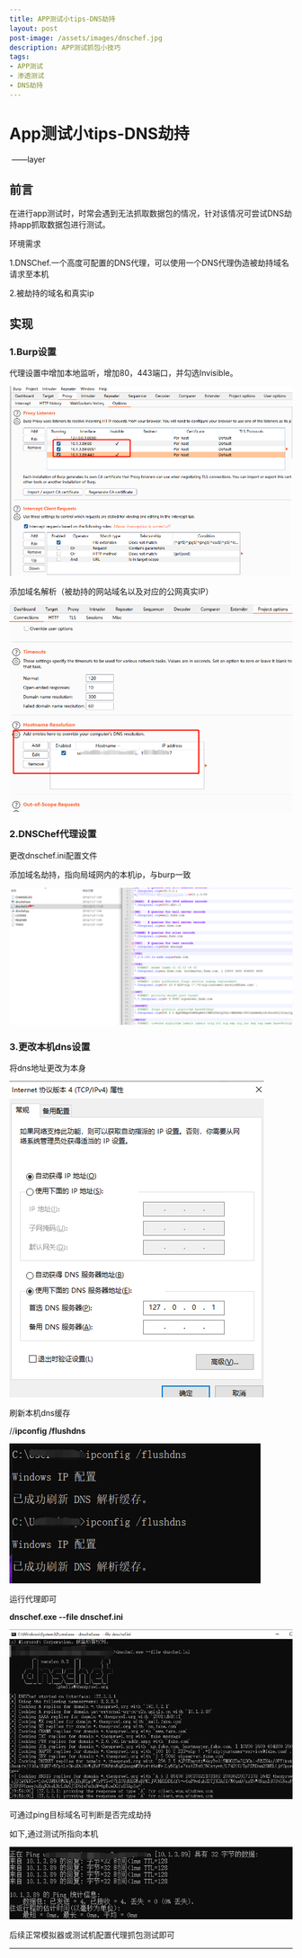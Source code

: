 ```yaml
---
title: APP测试小tips-DNS劫持
layout: post
post-image: /assets/images/dnschef.jpg
description: APP测试抓包小技巧 
tags:
- APP测试
- 渗透测试
- DNS劫持
---
```


# App测试小tips-DNS劫持

​                                                                                                                       ——layer     
## 前言

 在进行app测试时，时常会遇到无法抓取数据包的情况，针对该情况可尝试DNS劫持app抓取数据包进行测试。

环境需求

1.DNSChef.一个高度可配置的DNS代理，可以使用一个DNS代理伪造被劫持域名请求至本机

2.被劫持的域名和真实ip

## 实现

### 1.Burp设置

代理设置中增加本地监听，增加80，443端口，并勾选Invisible。

![](/assets/images/20210926/image-20210816194211224.png)

添加域名解析（被劫持的网站域名以及对应的公网真实IP）

![image-20210816194625193](/assets/images/20210926/image-20210816194625193.png)

### 2.DNSChef代理设置

更改dnschef.ini配置文件

添加域名劫持，指向局域网内的本机ip，与burp一致

![image-20210816194834644](/assets/images/20210926/image-20210816194834644.png)

### 3.更改本机dns设置

将dns地址更改为本身

![image-20210816195119615](/assets/images/20210926/image-20210816195119615.png)

刷新本机dns缓存

//**ipconfig  /flushdns**

![image-20210816195333375](/assets/images/20210926/image-20210816195333375.png)

运行代理即可

**dnschef.exe --file dnschef.ini**

![image-20210816195634891](/assets/images/20210926/image-20210816195634891.png)

可通过ping目标域名可判断是否完成劫持

如下,通过测试所指向本机

![image-20210816195832817](/assets/images/20210926/image-20210816195832817.png)

后续正常模拟器或测试机配置代理抓包测试即可













---



